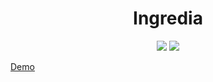 <h1 align="center">Ingredia</h1>

<p align="center">
  <img src="https://img.shields.io/node/v/gh-badges.svg?style=flat-square">
  <img src="https://img.shields.io/npm/v/@cycle/core.svg?style=flat-square">
</p>

[Demo](https://ingredia.herokuapp.com/)
